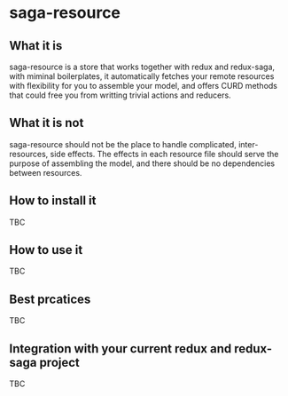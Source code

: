 # saga-resource

## What it is
saga-resource is a store that works together with redux and redux-saga, with miminal boilerplates, it automatically fetches your remote resources with flexibility for you to assemble your model, and offers CURD methods that could free you from writting trivial actions and reducers.

## What it is not
saga-resource should not be the place to handle complicated, inter-resources, side effects. The effects in each resource file should serve the purpose of assembling the model, and there should be no dependencies between resources.

## How to install it
TBC

## How to use it
TBC

## Best prcatices
TBC

## Integration with your current redux and redux-saga project
TBC